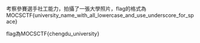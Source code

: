 考察參賽選手社工能力，拍攝了一張大學照片，flag的格式為MOCSCTF{university_name_with_all_lowercase_and_use_underscore_for_space}

flag為MOCSCTF{chengdu_university}